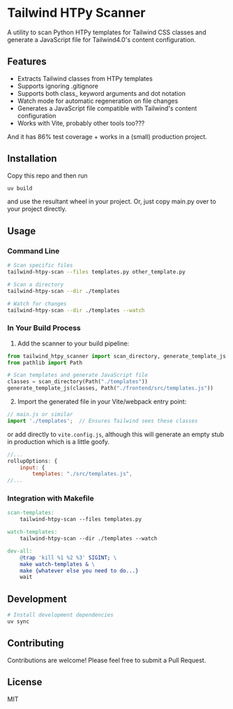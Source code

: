 # Tailwind HTPy Scanner

A utility to scan Python HTPy templates for Tailwind CSS classes and generate a JavaScript file for Tailwind4.0's content configuration.

## Features

- Extracts Tailwind classes from HTPy templates
- Supports ignoring .gitignore
- Supports both class_ keyword arguments and dot notation
- Watch mode for automatic regeneration on file changes
- Generates a JavaScript file compatible with Tailwind's content configuration
- Works with Vite, probably other tools too???

And it has 86% test coverage + works in a (small) production project.

## Installation

Copy this repo and then run

```bash
uv build
```

and use the resultant wheel in your project. Or, just copy main.py over to your project directly.

## Usage

### Command Line

```bash
# Scan specific files
tailwind-htpy-scan --files templates.py other_template.py

# Scan a directory
tailwind-htpy-scan --dir ./templates

# Watch for changes
tailwind-htpy-scan --dir ./templates --watch
```

### In Your Build Process

1. Add the scanner to your build pipeline:

```python
from tailwind_htpy_scanner import scan_directory, generate_template_js
from pathlib import Path

# Scan templates and generate JavaScript file
classes = scan_directory(Path("./templates"))
generate_template_js(classes, Path("./frontend/src/templates.js"))
```

2. Import the generated file in your Vite/webpack entry point:

```javascript
// main.js or similar
import './templates';  // Ensures Tailwind sees these classes
```

or add directly to `vite.config.js`, although this will generate an empty stub in production which is a little goofy.
```javascript
//...
rollupOptions: {
    input: {
        templates: "./src/templates.js",
//...
```

### Integration with Makefile

```makefile
scan-templates:
    tailwind-htpy-scan --files templates.py

watch-templates:
    tailwind-htpy-scan --dir ./templates --watch

dev-all:
    @trap 'kill %1 %2 %3' SIGINT; \
    make watch-templates & \
    make {whatever else you need to do...}
    wait
```

## Development

```bash
# Install development dependencies
uv sync
```

## Contributing

Contributions are welcome! Please feel free to submit a Pull Request.

## License

MIT
